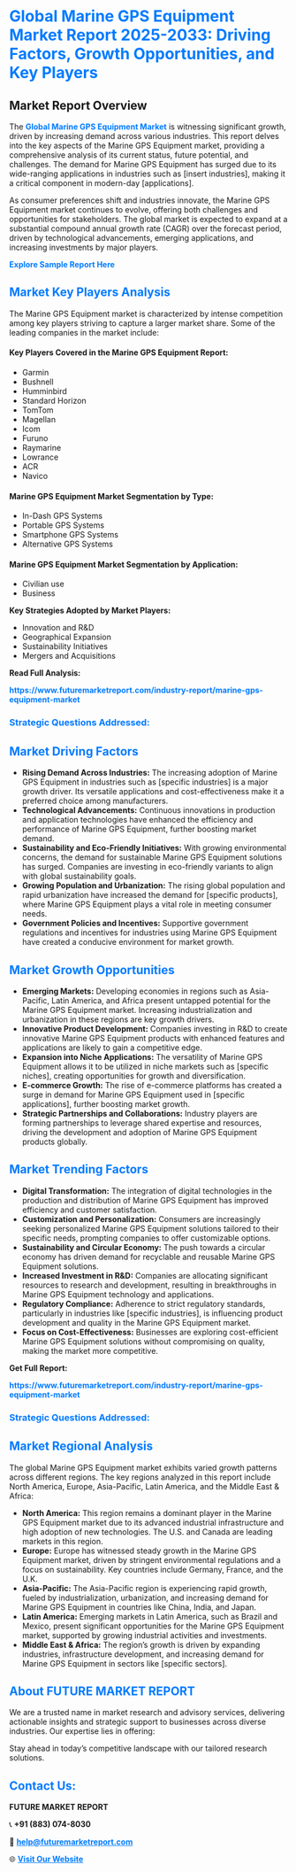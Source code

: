 <h1 style="color: #007BFF;">Global Marine GPS Equipment Market Report 2025-2033: Driving Factors, Growth Opportunities, and Key Players</h1>

<section id="overview">
<h2>Market Report Overview</h2>
<p>The <a href="https://www.futuremarketreport.com/industry-report/marine-gps-equipment-market" style="color: #007BFF; text-decoration: none;"><strong>Global Marine GPS Equipment Market</strong></a> is witnessing significant growth, driven by increasing demand across various industries. This report delves into the key aspects of the Marine GPS Equipment market, providing a comprehensive analysis of its current status, future potential, and challenges. The demand for Marine GPS Equipment has surged due to its wide-ranging applications in industries such as [insert industries], making it a critical component in modern-day [applications].</p>
<p>As consumer preferences shift and industries innovate, the Marine GPS Equipment market continues to evolve, offering both challenges and opportunities for stakeholders. The global market is expected to expand at a substantial compound annual growth rate (CAGR) over the forecast period, driven by technological advancements, emerging applications, and increasing investments by major players.</p>
</section>

<section id="overview">
<p><a href="https://www.futuremarketreport.com/request-sample/reportId=54094" style="color: #007BFF; text-decoration: none;"><strong>Explore Sample Report Here</strong></a></p>
</section>

<section id="key-players">
<h2 style="color: #007BFF;">Market Key Players Analysis</h2>
<p>The Marine GPS Equipment market is characterized by intense competition among key players striving to capture a larger market share. Some of the leading companies in the market include:</p>
<h4>Key Players Covered in the Marine GPS Equipment Report:</h4>
<ul><li>Garmin</li><li>Bushnell</li><li>Humminbird</li><li>Standard Horizon</li><li>TomTom</li><li>Magellan</li><li>Icom</li><li>Furuno</li><li>Raymarine</li><li>Lowrance</li><li>ACR</li><li>Navico</li></ul>
<h4>Marine GPS Equipment Market Segmentation by Type:</h4>
<ul><li>In-Dash GPS Systems</li><li>Portable GPS Systems</li><li>Smartphone GPS Systems</li><li>Alternative GPS Systems</li></ul>

<h4>Marine GPS Equipment Market Segmentation by Application:</h4>
<ul><li>Civilian use</li><li>Business</li></ul>
<p><strong>Key Strategies Adopted by Market Players:</strong></p>
<ul>
<li>Innovation and R&D</li>
<li>Geographical Expansion</li>
<li>Sustainability Initiatives</li>
<li>Mergers and Acquisitions</li>
</ul>
</section>

<section>
<p><strong>Read Full Analysis: </strong></p><a href="https://www.futuremarketreport.com/industry-report/marine-gps-equipment-market" style="color: #007BFF; text-decoration: none;"><strong>https://www.futuremarketreport.com/industry-report/marine-gps-equipment-market</strong></a>
<h3 style="color: #007BFF;">Strategic Questions Addressed:</h3>
</section>

<section id="driving-factors">
<h2 style="color: #007BFF;">Market Driving Factors</h2>
<ul>
<li><strong>Rising Demand Across Industries:</strong> The increasing adoption of Marine GPS Equipment in industries such as [specific industries] is a major growth driver. Its versatile applications and cost-effectiveness make it a preferred choice among manufacturers.</li>
<li><strong>Technological Advancements:</strong> Continuous innovations in production and application technologies have enhanced the efficiency and performance of Marine GPS Equipment, further boosting market demand.</li>
<li><strong>Sustainability and Eco-Friendly Initiatives:</strong> With growing environmental concerns, the demand for sustainable Marine GPS Equipment solutions has surged. Companies are investing in eco-friendly variants to align with global sustainability goals.</li>
<li><strong>Growing Population and Urbanization:</strong> The rising global population and rapid urbanization have increased the demand for [specific products], where Marine GPS Equipment plays a vital role in meeting consumer needs.</li>
<li><strong>Government Policies and Incentives:</strong> Supportive government regulations and incentives for industries using Marine GPS Equipment have created a conducive environment for market growth.</li>
</ul>
</section>

<section id="growth-opportunities">
<h2 style="color: #007BFF;">Market Growth Opportunities</h2>
<ul>
<li><strong>Emerging Markets:</strong> Developing economies in regions such as Asia-Pacific, Latin America, and Africa present untapped potential for the Marine GPS Equipment market. Increasing industrialization and urbanization in these regions are key growth drivers.</li>
<li><strong>Innovative Product Development:</strong> Companies investing in R&D to create innovative Marine GPS Equipment products with enhanced features and applications are likely to gain a competitive edge.</li>
<li><strong>Expansion into Niche Applications:</strong> The versatility of Marine GPS Equipment allows it to be utilized in niche markets such as [specific niches], creating opportunities for growth and diversification.</li>
<li><strong>E-commerce Growth:</strong> The rise of e-commerce platforms has created a surge in demand for Marine GPS Equipment used in [specific applications], further boosting market growth.</li>
<li><strong>Strategic Partnerships and Collaborations:</strong> Industry players are forming partnerships to leverage shared expertise and resources, driving the development and adoption of Marine GPS Equipment products globally.</li>
</ul>
</section>

<section id="trending-factors">
<h2 style="color: #007BFF;">Market Trending Factors</h2>
<ul>
<li><strong>Digital Transformation:</strong> The integration of digital technologies in the production and distribution of Marine GPS Equipment has improved efficiency and customer satisfaction.</li>
<li><strong>Customization and Personalization:</strong> Consumers are increasingly seeking personalized Marine GPS Equipment solutions tailored to their specific needs, prompting companies to offer customizable options.</li>
<li><strong>Sustainability and Circular Economy:</strong> The push towards a circular economy has driven demand for recyclable and reusable Marine GPS Equipment solutions.</li>
<li><strong>Increased Investment in R&D:</strong> Companies are allocating significant resources to research and development, resulting in breakthroughs in Marine GPS Equipment technology and applications.</li>
<li><strong>Regulatory Compliance:</strong> Adherence to strict regulatory standards, particularly in industries like [specific industries], is influencing product development and quality in the Marine GPS Equipment market.</li>
<li><strong>Focus on Cost-Effectiveness:</strong> Businesses are exploring cost-efficient Marine GPS Equipment solutions without compromising on quality, making the market more competitive.</li>
</ul>
</section>

<section>
<p><strong>Get Full Report: </strong></p><a href="https://www.futuremarketreport.com/industry-report/marine-gps-equipment-market" style="color: #007BFF; text-decoration: none;"><strong>https://www.futuremarketreport.com/industry-report/marine-gps-equipment-market</strong></a>
<h3 style="color: #007BFF;">Strategic Questions Addressed:</h3>
</section>


<section id="regional-analysis">
<h2 style="color: #007BFF;">Market Regional Analysis</h2>
<p>The global Marine GPS Equipment market exhibits varied growth patterns across different regions. The key regions analyzed in this report include North America, Europe, Asia-Pacific, Latin America, and the Middle East & Africa:</p>
<ul>
<li><strong>North America:</strong> This region remains a dominant player in the Marine GPS Equipment market due to its advanced industrial infrastructure and high adoption of new technologies. The U.S. and Canada are leading markets in this region.</li>
<li><strong>Europe:</strong> Europe has witnessed steady growth in the Marine GPS Equipment market, driven by stringent environmental regulations and a focus on sustainability. Key countries include Germany, France, and the U.K.</li>
<li><strong>Asia-Pacific:</strong> The Asia-Pacific region is experiencing rapid growth, fueled by industrialization, urbanization, and increasing demand for Marine GPS Equipment in countries like China, India, and Japan.</li>
<li><strong>Latin America:</strong> Emerging markets in Latin America, such as Brazil and Mexico, present significant opportunities for the Marine GPS Equipment market, supported by growing industrial activities and investments.</li>
<li><strong>Middle East & Africa:</strong> The region’s growth is driven by expanding industries, infrastructure development, and increasing demand for Marine GPS Equipment in sectors like [specific sectors].</li>
</ul>
</section>

<footer>
<h2 style="color: #007BFF;">About FUTURE MARKET REPORT</h2>
<p>We are a trusted name in market research and advisory services, delivering actionable insights and strategic support to businesses across diverse industries. Our expertise lies in offering:</p>

<p>Stay ahead in today’s competitive landscape with our tailored research solutions.</p>

<h2 style="color: #007BFF;">Contact Us:</h2>
<p><strong>FUTURE MARKET REPORT</strong></p>
<p>📞 <strong>+91 (883) 074-8030</strong></p>
<p>📧 <strong><a href="mailto:help@futuremarketreport.com" style="color: #007BFF;">help@futuremarketreport.com</a></strong></p>
<p>🌐 <strong><a href="https://www.futuremarketreport.com/" style="color: #007BFF;">Visit Our Website</a></strong></p>
</footer>